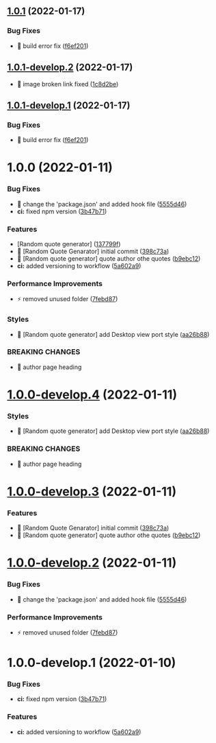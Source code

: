 ## [1.0.1](https://github.com/salindae25/Dev-challenges/compare/v1.0.0...v1.0.1) (2022-01-17)

### Bug Fixes

- 🐛 build error fix ([f6ef201](https://github.com/salindae25/Dev-challenges/commit/f6ef20165798321303bd2991b019c8366540631c))

## [1.0.1-develop.2](https://github.com/salindae25/Dev-challenges/compare/v1.0.1-develop.1...v1.0.1-develop.2) (2022-01-17)

- 🐛 image broken link fixed ([1c8d2be](https://github.com/salindae25/Dev-challenges/commit/1c8d2be10064469eaba9b98eb7e86a95e86000e8))

## [1.0.1-develop.1](https://github.com/salindae25/Dev-challenges/compare/v1.0.0...v1.0.1-develop.1) (2022-01-17)

### Bug Fixes

- 🐛 build error fix ([f6ef201](https://github.com/salindae25/Dev-challenges/commit/f6ef20165798321303bd2991b019c8366540631c))

# 1.0.0 (2022-01-11)

### Bug Fixes

- 🐛 change the 'package.json' and added hook file ([5555d46](https://github.com/salindae25/Dev-challenges/commit/5555d463a4af8e9028a4dd795b414f13cab881bd))
- **ci:** fixed npm version ([3b47b71](https://github.com/salindae25/Dev-challenges/commit/3b47b71c71a7466cee56a4464a7ae1512f5a7d31))

### Features

- [Random quote generator] ([137799f](https://github.com/salindae25/Dev-challenges/commit/137799f0c876d5dec6b30203ad5ba027b7765cf4))
- 🎸 [Random Quote Genarator] initial commit ([398c73a](https://github.com/salindae25/Dev-challenges/commit/398c73ae253d24a3ad940b2faab5631431fe1963))
- 🎸 [Random quote generator] quote author othe quotes ([b9ebc12](https://github.com/salindae25/Dev-challenges/commit/b9ebc12d7eb043bbdf5af949b956a7a113295b6e))
- **ci:** added versioning to workflow ([5a602a9](https://github.com/salindae25/Dev-challenges/commit/5a602a9eaf0ccac478484195158c34e725fdb676))

### Performance Improvements

- ⚡️ removed unused folder ([7febd87](https://github.com/salindae25/Dev-challenges/commit/7febd877d3f143609a5d2f3e56f5ca1181b09d16))

### Styles

- 💄 [Random quote generator] add Desktop view port style ([aa26b88](https://github.com/salindae25/Dev-challenges/commit/aa26b88b11456ee82c41dc1907322adffeee4743))

### BREAKING CHANGES

- 🧨 author page heading

# [1.0.0-develop.4](https://github.com/salindae25/Dev-challenges/compare/v1.0.0-develop.3...v1.0.0-develop.4) (2022-01-11)

### Styles

- 💄 [Random quote generator] add Desktop view port style ([aa26b88](https://github.com/salindae25/Dev-challenges/commit/aa26b88b11456ee82c41dc1907322adffeee4743))

### BREAKING CHANGES

- 🧨 author page heading

# [1.0.0-develop.3](https://github.com/salindae25/Dev-challenges/compare/v1.0.0-develop.2...v1.0.0-develop.3) (2022-01-11)

### Features

- 🎸 [Random Quote Genarator] initial commit ([398c73a](https://github.com/salindae25/Dev-challenges/commit/398c73ae253d24a3ad940b2faab5631431fe1963))
- 🎸 [Random quote generator] quote author othe quotes ([b9ebc12](https://github.com/salindae25/Dev-challenges/commit/b9ebc12d7eb043bbdf5af949b956a7a113295b6e))

# [1.0.0-develop.2](https://github.com/salindae25/Dev-challenges/compare/v1.0.0-develop.1...v1.0.0-develop.2) (2022-01-11)

### Bug Fixes

- 🐛 change the 'package.json' and added hook file ([5555d46](https://github.com/salindae25/Dev-challenges/commit/5555d463a4af8e9028a4dd795b414f13cab881bd))

### Performance Improvements

- ⚡️ removed unused folder ([7febd87](https://github.com/salindae25/Dev-challenges/commit/7febd877d3f143609a5d2f3e56f5ca1181b09d16))

# 1.0.0-develop.1 (2022-01-10)

### Bug Fixes

- **ci:** fixed npm version ([3b47b71](https://github.com/salindae25/Dev-challenges/commit/3b47b71c71a7466cee56a4464a7ae1512f5a7d31))

### Features

- **ci:** added versioning to workflow ([5a602a9](https://github.com/salindae25/Dev-challenges/commit/5a602a9eaf0ccac478484195158c34e725fdb676))
